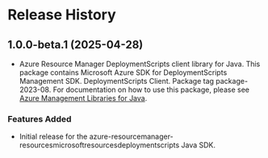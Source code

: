 # Release History

## 1.0.0-beta.1 (2025-04-28)

- Azure Resource Manager DeploymentScripts client library for Java. This package contains Microsoft Azure SDK for DeploymentScripts Management SDK. DeploymentScripts Client. Package tag package-2023-08. For documentation on how to use this package, please see [Azure Management Libraries for Java](https://aka.ms/azsdk/java/mgmt).
### Features Added

- Initial release for the azure-resourcemanager-resourcesmicrosoftresourcesdeploymentscripts Java SDK.
